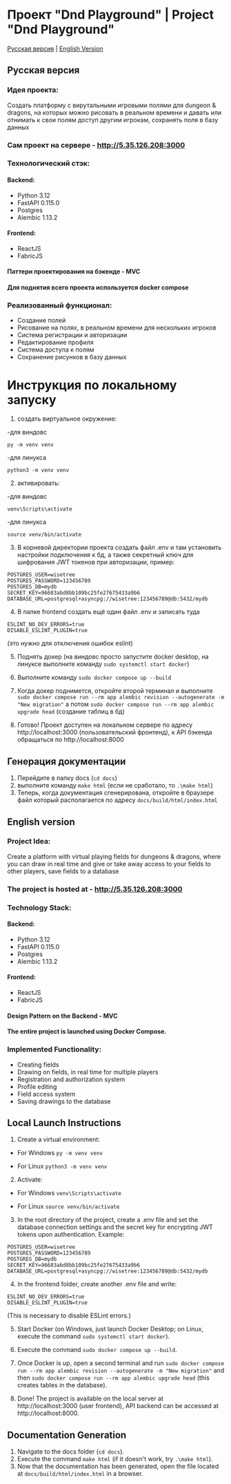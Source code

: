 # Проект "Dnd Playground" | Project "Dnd Playground"
[Русская версия](#russian-version) | [English Version](#english-version)

<a id="russian-version"></a>
##  Русская версия

### Идея проекта:
Создать платформу с вирутальными игровыми полями для dungeon & dragons, на которых можно рисовать в реальном времени и давать или отнимать к свои полям доступ другим игрокам, сохранять поля в базу данных


### Сам проект на сервере - http://5.35.126.208:3000

### Технологический стэк:
#### Backend:
- Python 3.12
- FastAPI 0.115.0
- Postgres
- Alembic 1.13.2
#### Frontend:
- ReactJS
- FabricJS
#### Паттерн проектирования на бэкенде - MVC

#### Для поднятия всего проекта используется docker compose

### Реализованный функционал:
- Создание полей
- Рисование на полях, в реальном времени для нескольких игроков
- Система регистрации и авторизации
- Редактирование профиля
- Система доступа к полям
- Сохранение рисунков в базу данных


# Инструкция по локальному запуску 

1) создать виртуальное окружение:

-для виндовс
```commandline
py -m venv venv
```

-для линукса
```commandline
python3 -m venv venv
```

2) активировать:

-для виндовс
```commandline
venv\Scripts\activate
```

-для линукса
```commandline
source venv/bin/activate
```

3) В корневой директории проекта создать файл .env и там установить настройки подключения к бд, а также секретный ключ для шифрования JWT токенов при авторизации, пример:
```
POSTGRES_USER=wisetree
POSTGRES_PASSWORD=123456789
POSTGRES_DB=mydb
SECRET_KEY=96683abd8bb109bc25fe27675433a9b6
DATABASE_URL=postgresql+asyncpg://wisetree:123456789@db:5432/mydb
```

4) В папке frontend создать ещё один файл .env и записать туда
```
ESLINT_NO_DEV_ERRORS=true
DISABLE_ESLINT_PLUGIN=true
```
(это нужно для отключения ошибок eslint)

5) Поднять докер (на виндовс просто запустите docker desktop, на линуксе выполните команду ```sudo systemctl start docker```)

6) Выполните команду ```sudo docker compose up --build```

7) Когда докер поднимется, откройте второй терминал и выполните ```sudo docker compose run --rm app alembic revision --autogenerate -m "New migration"``` а потом ```sudo docker compose run --rm app alembic upgrade head``` (создание таблиц в бд)

8) Готово! Проект доступен на локальном сервере по адресу http://localhost:3000 (пользовательский фронтенд), к API бэкенда обращаться по http://localhost:8000



## Генерация документации

1) Перейдите в папку docs (```cd docs```)
2) выполните команду ```make html``` (если не сработало, то ```.\make html```)
3) Теперь, когда документация сгенерирована, откройте в браузере файл который располагается по адресу ```docs/build/html/index.html```

<a id="english-version"></a>
## English version

### Project Idea:
Create a platform with virtual playing fields for dungeons & dragons, where you can draw in real time and give or take away access to your fields to other players, save fields to a database

### The project is hosted at - http://5.35.126.208:3000

### Technology Stack:
#### Backend:
- Python 3.12
- FastAPI 0.115.0
- Postgres
- Alembic 1.13.2
#### Frontend:
- ReactJS
- FabricJS

#### Design Pattern on the Backend - MVC

#### The entire project is launched using Docker Compose.

### Implemented Functionality:
- Creating fields
- Drawing on fields, in real time for multiple players
- Registration and authorization system
- Profile editing
- Field access system
- Saving drawings to the database

## Local Launch Instructions

1) Create a virtual environment:

- For Windows
```py -m venv venv```

- For Linux
```python3 -m venv venv```

2) Activate:

- For Windows
```venv\Scripts\activate```

- For Linux
```source venv/bin/activate```

3) In the root directory of the project, create a .env file and set the database connection settings and the secret key for encrypting JWT tokens upon authentication. Example:
```
POSTGRES_USER=wisetree
POSTGRES_PASSWORD=123456789
POSTGRES_DB=mydb
SECRET_KEY=96683abd8bb109bc25fe27675433a9b6
DATABASE_URL=postgresql+asyncpg://wisetree:123456789@db:5432/mydb
```

4) In the frontend folder, create another .env file and write:
```
ESLINT_NO_DEV_ERRORS=true
DISABLE_ESLINT_PLUGIN=true
```

(This is necessary to disable ESLint errors.)

5) Start Docker (on Windows, just launch Docker Desktop; on Linux, execute the command ```sudo systemctl start docker```).

6) Execute the command ```sudo docker compose up --build```.

7) Once Docker is up, open a second terminal and run ```sudo docker compose run --rm app alembic revision --autogenerate -m "New migration"``` and then ```sudo docker compose run --rm app alembic upgrade head``` (this creates tables in the database).

8) Done! The project is available on the local server at http://localhost:3000 (user frontend), API backend can be accessed at http://localhost:8000.



## Documentation Generation

1) Navigate to the docs folder (```cd docs```).
2) Execute the command ```make html``` (if it doesn't work, try ```.\make html```).
3) Now that the documentation has been generated, open the file located at ```docs/build/html/index.html``` in a browser.



